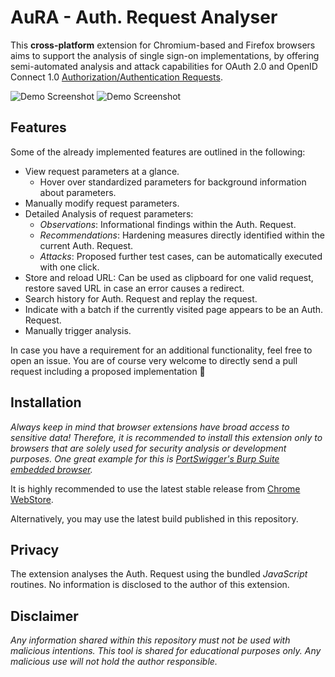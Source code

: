 # AuRA - Auth. Request Analyser

This **cross-platform** extension for Chromium-based and Firefox browsers aims to support the analysis of single sign-on implementations, by offering semi-automated analysis and attack capabilities for OAuth 2.0 and OpenID Connect 1.0 [Authorization/Authentication Requests](https://datatracker.ietf.org/doc/html/rfc6749#section-4.1.1).

![Demo Screenshot](demo_screenshot.png)
![Demo Screenshot](demo_screenshot2.png)

## Features
Some of the already implemented features are outlined in the following:
* View request parameters at a glance.
  * Hover over standardized parameters for background information about parameters.
* Manually modify request parameters.
* Detailed Analysis of request parameters:
  * *Observations*: Informational findings within the Auth. Request.
  * *Recommendations*: Hardening measures directly identified within the current Auth. Request.
  * *Attacks*: Proposed further test cases, can be automatically executed with one click.
* Store and reload URL: Can be used as clipboard for one valid request, restore saved URL in case an error causes a redirect.
* Search history for Auth. Request and replay the request.
* Indicate with a batch if the currently visited page appears to be an Auth. Request.
* Manually trigger analysis.

In case you have a requirement for an additional functionality, feel free to open an issue. You are of course very welcome to directly send a pull request including a proposed implementation 🙂

## Installation
*Always keep in mind that browser extensions have broad access to sensitive data! Therefore, it is recommended to install this extension only to browsers that are solely used for security analysis or development purposes. One great example for this is [PortSwigger's Burp Suite embedded browser](https://portswigger.net/burp/documentation/desktop/functions/embedded-browser).*

It is highly recommended to use the latest stable release from [Chrome WebStore](https://chrome.google.com/webstore/detail/clonpaankbndgnciijbiokgjeofjdpeg).

Alternatively, you may use the latest build published in this repository.

## Privacy
The extension analyses the Auth. Request using the bundled *JavaScript* routines. No information is disclosed to the author of this extension. 


## Disclaimer
*Any information shared within this repository must not be used with malicious intentions. This tool is shared for educational purposes only. Any malicious use will not hold the author responsible.*